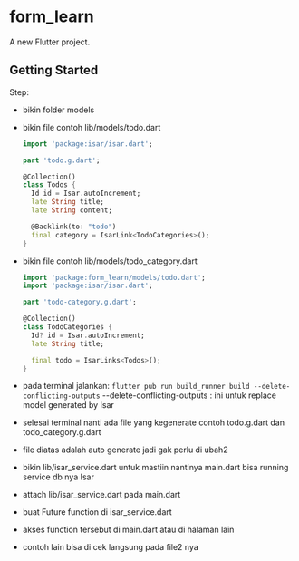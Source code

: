 # form_learn

A new Flutter project.

## Getting Started

Step:

- bikin folder models
- bikin file contoh lib/models/todo.dart

  ```dart
  import 'package:isar/isar.dart';

  part 'todo.g.dart';

  @Collection()
  class Todos {
    Id id = Isar.autoIncrement;
    late String title;
    late String content;

    @Backlink(to: "todo")
    final category = IsarLink<TodoCategories>();
  }
  ```

- bikin file contoh lib/models/todo_category.dart

  ```dart
  import 'package:form_learn/models/todo.dart';
  import 'package:isar/isar.dart';

  part 'todo-category.g.dart';

  @Collection()
  class TodoCategories {
    Id? id = Isar.autoIncrement;
    late String title;

    final todo = IsarLinks<Todos>();
  }

  ```

- pada terminal jalankan:
  `flutter pub run build_runner build --delete-conflicting-outputs`
  --delete-conflicting-outputs : ini untuk replace model generated by Isar
- selesai terminal nanti ada file yang kegenerate contoh todo.g.dart dan todo_category.g.dart
- file diatas adalah auto generate jadi gak perlu di ubah2
- bikin lib/isar_service.dart untuk mastiin nantinya main.dart bisa running service db nya Isar
- attach lib/isar_service.dart pada main.dart
- buat Future function di isar_service.dart
- akses function tersebut di main.dart atau di halaman lain
- contoh lain bisa di cek langsung pada file2 nya
